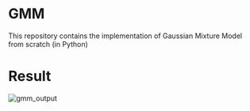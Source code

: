 # GMM
This repository contains the implementation of Gaussian Mixture Model from scratch (in Python)
# Result 
![gmm_output](https://github.com/user-attachments/assets/fe51f523-1556-4be8-ad9b-8bec2d350e1c)
